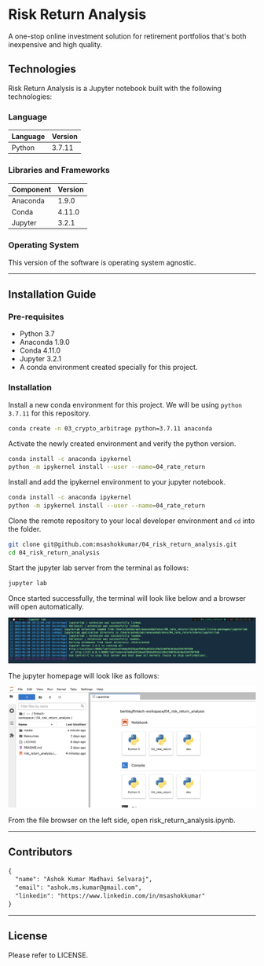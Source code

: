 # Risk Return Analysis

A one-stop online investment solution for retirement portfolios that's both inexpensive and high quality.


## Technologies

Risk Return Analysis is a Jupyter notebook built with the following technologies:

### Language

| Language | Version |
|----------|---------|
| Python   | 3.7.11  |

### Libraries and Frameworks

| Component | Version |
|-----------|---------|
| Anaconda  | 1.9.0   |
| Conda     | 4.11.0  |
| Jupyter   | 3.2.1   |

### Operating System

This version of the software is operating system agnostic.

---
## Installation Guide

### Pre-requisites

- Python 3.7
- Anaconda 1.9.0
- Conda 4.11.0
- Jupyter 3.2.1
- A conda environment created specially for this project.

### Installation

Install a new conda environment for this project. We will be using `python 3.7.11` for this repository.

```bash
conda create -n 03_crypto_arbitrage python=3.7.11 anaconda
```

Activate the newly created environment and verify the python version.

```bash
conda install -c anaconda ipykernel
python -m ipykernel install --user --name=04_rate_return
```

Install and add the ipykernel environment to your jupyter notebook.
```bash
conda install -c anaconda ipykernel
python -m ipykernel install --user --name=04_rate_return
```

Clone the remote repository to your local developer environment and `cd` into the folder.
```bash
git clone git@github.com:msashokkumar/04_risk_return_analysis.git
cd 04_risk_return_analysis
```

Start the jupyter lab server from the terminal as follows:

```bash
jupyter lab
```

Once started successfully, the terminal will look like below and a browser will open automatically.

![Jupyter Lab Started](/media/images/01_start_jupyter_labs.png?raw=true "Start jupyter labs server from terminal.")

The jupyter homepage will look like as follows:

![Jupyter Lab Homepage](/media/images/02_jupyter_labs_homepage.png?raw=true "Jupyter homepage.")

From the file browser on the left side, open risk_return_analysis.ipynb.

---
## Contributors

```markdown
{
  "name": "Ashok Kumar Madhavi Selvaraj",
  "email": "ashok.ms.kumar@gmail.com",
  "linkedin": "https://www.linkedin.com/in/msashokkumar"
}
```
---

## License

Please refer to LICENSE.